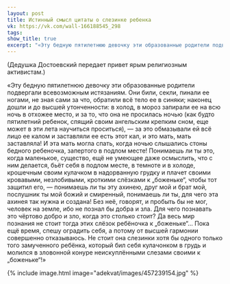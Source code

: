 ```yaml
---
layout: post
title: Истинный смысл цитаты о слезинке ребенка
vk: https://vk.com/wall-166188545_298
tags: 
show_title: true
excerpt: "«Эту бедную пятилетнюю девочку эти образованные родители подвергали всевозможным истязаниям. Они били, секли, пинали ее ногами, не зная сами за что, обратили всё тело ее в синяки; наконец дошли и до высшей утонченности: в холод, в мороз запирали ее на всю ночь в отхожее место, и за то, что она..."
---
```

(Дедушка Достоевский передает привет ярым религиозным активистам.)

«Эту бедную пятилетнюю девочку эти образованные родители подвергали всевозможным истязаниям. Они били, секли, пинали ее ногами, не зная сами за что, обратили всё тело ее в синяки; наконец дошли и до высшей утонченности: в холод, в мороз запирали ее на всю ночь в отхожее место, и за то, что она не просилась ночью (как будто пятилетний ребенок, спящий своим ангельским крепким сном, еще может в эти лета научиться проситься), — за это обмазывали ей всё лицо ее калом и заставляли ее есть этот кал, и это мать, мать заставляла! И эта мать могла спать, когда ночью слышались стоны бедного ребеночка, запертого в подлом месте! Понимаешь ли ты это, когда маленькое, существо, ещё не умеющее даже осмыслить, что с ним делается, бьёт себя в подлом месте, в темноте и в холоде, крошечным своим кулачком в надорванную грудку и плачет своими кровавыми, незлобивыми, кроткими слёзками к „боженьке“, чтобы тот защитил его, — понимаешь ли ты эту ахинею, друг мой и брат мой, послушник ты мой божий и смиренный, понимаешь ли ты, для чего эта ахинея так нужна и создана! Без неё, говорят, и пробыть бы не мог, человек на земле, ибо не познал бы добра и зла. Для чего познавать это чёртово добро и зло, когда это столько стоит? Да весь мир познания не стоит тогда этих слёзок ребёночка к „боженьке“… Пока ещё время, спешу оградить себя, а потому от высшей гармонии совершенно отказываюсь. Не стоит она слезинки хотя бы одного только того замученного ребёнка, который бил себя кулачонком в грудь и молился в зловонной конуре неискуплёнными слезами своими к „боженьке“!»

{% include image.html image="adekvat/images/457239154.jpg" %}